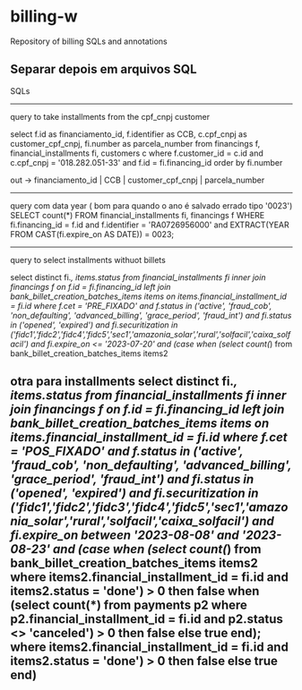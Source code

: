 # billing-w
Repository of billing SQLs and annotations

## Separar depois em arquivos SQL

SQLs

----------------------------------------------------------------------
query to take installments from the cpf_cnpj customer

select f.id as financiamento_id, f.identifier as CCB, c.cpf_cnpj as customer_cpf_cnpj, fi.number as parcela_number from financings f, financial_installments fi, customers c 
    where f.customer_id = c.id and c.cpf_cnpj = '018.282.051-33' and f.id = fi.financing_id order by fi.number
    
out -> financiamento_id | CCB | customer_cpf_cnpj | parcela_number

--------------------------------------------------------------------------------


query com data year ( bom para quando o ano é salvado errado tipo '0023')
SELECT count(*)
FROM financial_installments fi, financings f
WHERE fi.financing_id = f.id and f.identifier = 'RA0726956000'
and EXTRACT(YEAR FROM CAST(fi.expire_on AS DATE)) = 0023;

------------------------------------------------------------------------------------------------------------------------
query to select installments withuot billets

  select distinct fi.*, items.status from financial_installments fi
    inner join financings f on f.id  = fi.financing_id 
    left  join bank_billet_creation_batches_items items on items.financial_installment_id = fi.id
    where f.cet = 'PRE_FIXADO'
    and f.status in ('active', 'fraud_cob', 'non_defaulting', 'advanced_billing', 'grace_period', 'fraud_int')
    and fi.status in ('opened', 'expired')
    and fi.securitization in ('fidc1','fidc2','fidc4','fidc5','sec1','amazonia_solar','rural','solfacil','caixa_solfacil')
    and fi.expire_on <= '2023-07-20'
    and (case
        when (select count(*) from bank_billet_creation_batches_items items2



otra para installments
select distinct fi.*, items.status from financial_installments fi
    inner join financings f on f.id  = fi.financing_id
    left  join bank_billet_creation_batches_items items on items.financial_installment_id = fi.id
    where f.cet = 'POS_FIXADO'
    and f.status in ('active', 'fraud_cob', 'non_defaulting', 'advanced_billing', 'grace_period', 'fraud_int')
    and fi.status in ('opened', 'expired')
    and fi.securitization in ('fidc1','fidc2','fidc3','fidc4','fidc5','sec1','amazonia_solar','rural','solfacil','caixa_solfacil')
    and fi.expire_on between '2023-08-08' and '2023-08-23'
    and (case
        when (select count(*) from bank_billet_creation_batches_items items2
        where  items2.financial_installment_id = fi.id and items2.status = 'done') > 0 then false
        when (select count(*) from payments p2
        where  p2.financial_installment_id = fi.id and p2.status <> 'canceled') > 0 then false
        else true
        end);
        where  items2.financial_installment_id = fi.id and items2.status = 'done') > 0 then false
        else true
        end)
-----------------------------------------------------------------------------------------------------------------------------------
